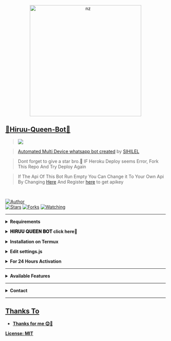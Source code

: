 <p align="center">
<a href="https://sites.google.com/view/hiruu-queen-bot/home"><img src="https://telegra.ph/file/daeb18b6097092b17708b.jpg" alt="nz" width="350"/>
</p>

## 💯Hiruu-Queen-Bot💯

> <a href="https://sites.google.com/view/rhiruu-queen-bot/home"><img src="https://img.shields.io/badge/Tutorial-Video-ff0000?style=for-the-badge&logo=youtube&logoColor=ff000000&link=https://www.youtube.com/c/BOTINDO" /><br>

> [Automated Multi Device whatsapp bot created](https://github.com/Hiruu-Queen/Dark-Sihilel) by [SIHILEL](github.com/Hiruu-Queen)

> Dont forget to give a star bro.🥲 IF Heroku Deploy seems Error, Fork This Repo And Try Deploy Again

> If The Api Of This Bot Run Empty You Can Change it To Your Own Api By Changing [Here](https://github.com/nexusNw/Gojo-Satoru/blob/master/settings.js#L18) And Register [here](https://zenzapis.xyz/) to get apikey


</br>

<a href="https://github.com/nexusNw"><img title="Author" src="https://img.shields.io/badge/Author-nexusNw-blue.svg?color=54aeff&style=for-the-badge&logo=github" /></a>  
<a href="https://github.com/nexusNw/Gojo-Satoru"><img title="Stars" src="https://img.shields.io/github/stars/nexusNw/Gojo-Satoru?color=54aeff&style=flat-square" /></a>
<a href="https://github.com/nexusNw/Gojo-Satoru/network/members"><img title="Forks" src="https://img.shields.io/github/forks/nexusNw/Gojo-Satoru?color=54aeff&style=flat-square" /></a>
<a href="https://github.com/nexusNw/Gojo-Satoru/watchers"><img title="Watching" src="https://img.shields.io/github/watchers/nexusNw/Gojo-Satoru?label=watchers&color=54aeff&style=flat-square" /></a> <br>

---

<!-- Requirements -->
<b><details><summary>Requirements</summary></b>
* Some Text Editor
* [Node JS](https://nodejs.org/en/)
* [Git](https://git-scm.com/downloads)
* [FFMPEG](https://ffmpeg.org/download.html)
  
```bash
Add FFmpeg to PATH environment variable
```
</details>


<!-- start via heroku -->
<b><details><summary>𝐇𝐈𝐑𝐔𝐔 𝐐𝐔𝐄𝐄𝐍 𝐁𝐎𝐓 click here💯</summary></b>

* 𝐇𝐈𝐑𝐔𝐔 𝐐𝐔𝐄𝐄𝐍 𝐁𝐎𝐓 ස්කෑන් කිරීමට 👉⚡ [Click Here](https://replit.com/@tik-toktok23/Hiruu-Queen-Bot-Qr-code-1?v=1)
* fork කරලා ඔයාගේ session එක දාගන්න මේක ඔබන්න 👉⚡ [Click Here](https://github.com/Dark-Sihilel/Dark-Hiruu/fork)
* Bot depoy කරන්න මේක ඔබන්න 👉⚡ [Click Here](https://heroku.com/deploy)
* විනාඩි 5 ක් ඉන්න deploy වෙනකම් 🌝
* Deploy උනාට පස්සේ manage app කියන එකට ගිහින් bot off කරලා on කරලා log එක බලන්න🌝⚡

</details>



<!-- Installation via Termux -->
<b><details><summary>Installation on Termux</summary></b>
```bash
> apt update
> apt upgrade
> pkg update && pkg upgrade
> pkg install bash
> pkg install libwebp
> pkg install git -y
> pkg install nodejs -y 
> pkg install ffmpeg -y 
> pkg install wget
> pkg install imagemagick -y
> git clone https://github.com/Dark-Sihilel/Dark-Hiruu
> cd Sihilel-Dissanayake
> npm install
```
</details>

<!-- Edit -->
<b><details><summary>Edit settings.js</summary></b>
```bash
global.APIKeys = {
	'https://zenzapis.xyz': 'YOURAPIKEY',
}
  
global.owner = ["9470XXXXXX"]
global.ownername = ["YourName"]
```
</details>


<!-- 24hrs-->
<b><details><summary>For 24 Hours Activation</summary></b>

```bash
npm i -g pm2 && pm2 start index.js && pm2 save && pm2 logs
```

</details>

----


<b><details><summary>Available Features</summary><br>
	
| Features |  Availability |
| :------: |  :----------: |
|   Convert     |       ✅     |
|   Database     |       ✅     |
|   Owner     |       ✅    |
|   Islami     |       ✅     |
|   Downloader     |       ✅     |
|   Webzone     |       ✅[      |
|   Searching     |       ✅      |
|   Textpro     |       ✅      |
|   Ephoto     |       ✅     |
|   Primbon     |       ✅     |
|   Anime Web     |       ✅      |
|   Stalker     |       ✅      |
|   Random Text     |       ✅     |
|   Random Image     |       ✅     |
|   Nekos Life     |       ✅      |
|   More Nsfw     |       ✅      |
|   Creator     |       ✅      |

</details>

----

<!-- Contact Owner -->
<b><details><summary>Contact</summary></b>

## ```Connect With Me```
<p align="center">
<a href="https://wa.me/+94704101989"><img src="https://img.shields.io/badge/Contact Sihilel-25D366?style=for-the-badge&logo=whatsapp&logoColor=white" />
<a href="https://youtube.com/channel/UCqoUjPvDdb0kjXNYdvPPpHQ"><img src="https://img.shields.io/badge/Subscribe Nexus-ff0000?style=for-the-badge&logo=youtube&logoColor=ff000000&link=https://www.youtube.com/c/BOTINDO" /><br>
</p>

</details>


</details><hr>

## Thanks To
* Thanks for me 😌💯


License: [MIT](https://github.com/Gojo-Satoru/LICENSE)
